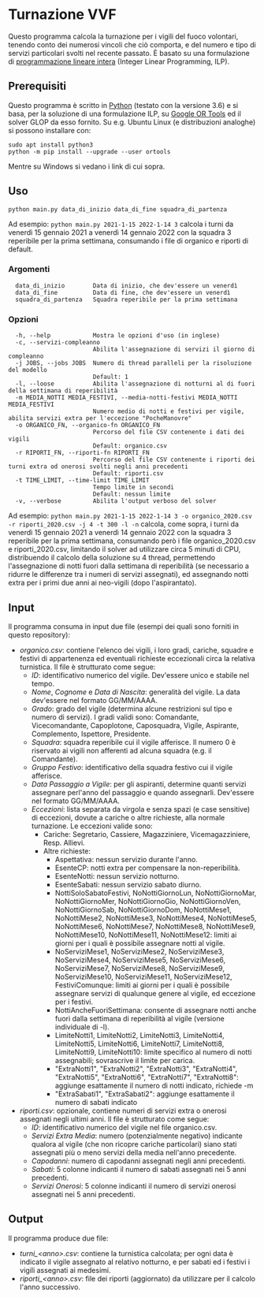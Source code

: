 # Turnazione VVF
Questo programma calcola la turnazione per i vigili del fuoco volontari, tenendo conto dei numerosi vincoli che ciò comporta, e del numero e tipo di servizi particolari svolti nel recente passato.
È basato su una formulazione di [programmazione lineare intera](https://it.wikipedia.org/wiki/Programmazione_lineare) (Integer Linear Programming, ILP).

## Prerequisiti
Questo programma è scritto in [Python](https://www.python.org/) (testato con la versione 3.6) e si basa, per la soluzione di una formulazione ILP, su [Google OR Tools](https://developers.google.com/optimization) ed il solver GLOP da esso fornito.
Su e.g. Ubuntu Linux (e distribuzioni analoghe) si possono installare con:
```
sudo apt install python3
python -m pip install --upgrade --user ortools
```
Mentre su Windows si vedano i link di cui sopra.

## Uso
```
python main.py data_di_inizio data_di_fine squadra_di_partenza 
```
Ad esempio: `python main.py 2021-1-15 2022-1-14 3` calcola i turni da venerdì 15 gennaio 2021 a venerdì 14 gennaio 2022 con la squadra 3 reperibile per la prima settimana, consumando i file di organico e riporti di default.

### Argomenti
```
  data_di_inizio        Data di inizio, che dev'essere un venerdì
  data_di_fine          Data di fine, che dev'essere un venerdì
  squadra_di_partenza   Squadra reperibile per la prima settimana
```

### Opzioni
```
  -h, --help            Mostra le opzioni d'uso (in inglese)
  -c, --servizi-compleanno
                        Abilita l'assegnazione di servizi il giorno di compleanno
  -j JOBS, --jobs JOBS  Numero di thread paralleli per la risoluzione del modello
                        Default: 1
  -l, --loose           Abilita l'assegnazione di notturni al di fuori della settimana di reperibilità
  -m MEDIA_NOTTI MEDIA_FESTIVI, --media-notti-festivi MEDIA_NOTTI MEDIA_FESTIVI
                        Numero medio di notti e festivi per vigile, abilita servizi extra per l'eccezione "PocheManovre"
  -o ORGANICO_FN, --organico-fn ORGANICO_FN
                        Percorso del file CSV contenente i dati dei vigili
                        Default: organico.csv
  -r RIPORTI_FN, --riporti-fn RIPORTI_FN
                        Percorso del file CSV contenente i riporti dei turni extra od onerosi svolti negli anni precedenti
                        Default: riporti.csv
  -t TIME_LIMIT, --time-limit TIME_LIMIT
                        Tempo limite in secondi
                        Default: nessun limite
  -v, --verbose         Abilita l'output verboso del solver
```
Ad esempio: `python main.py 2021-1-15 2022-1-14 3 -o organico_2020.csv -r riporti_2020.csv -j 4 -t 300 -l -n` calcola, come sopra, i turni da venerdì 15 gennaio 2021 a venerdì 14 gennaio 2022 con la squadra 3 reperibile per la prima settimana, consumando però i file organico_2020.csv e riporti_2020.csv, limitando il solver ad utilizzare circa 5 minuti di CPU, distribuendo il calcolo della soluzione su 4 thread, permettendo l'assegnazione di notti fuori dalla settimana di reperibilità (se necessario a ridurre le differenze tra i numeri di servizi assegnati), ed assegnando notti extra per i primi due anni ai neo-vigili (dopo l'aspirantato).

## Input
Il programma consuma in input due file (esempi dei quali sono forniti in questo repository):
* *organico.csv*: contiene l'elenco dei vigili, i loro gradi, cariche, squadre e festivi di appartenenza ed eventuali richieste eccezionali circa la relativa turnistica. Il file è strutturato come segue:
	* *ID*: identificativo numerico del vigile. Dev'essere unico e stabile nel tempo.
	* *Nome*, *Cognome* e *Data di Nascita*: generalità del vigile. La data dev'essere nel formato GG/MM/AAAA.
	* *Grado*: grado del vigile (determina alcune restrizioni sul tipo e numero di servizi). I gradi validi sono: Comandante, Vicecomandante, Capoplotone, Caposquadra, Vigile, Aspirante, Complemento, Ispettore, Presidente.
	* *Squadra*: squadra reperibile cui il vigile afferisce. Il numero 0 è riservato ai vigili non afferenti ad alcuna squadra (e.g. il Comandante).
	* *Gruppo Festivo*: identificativo della squadra festivo cui il vigile afferisce.
	* *Data Passaggio a Vigile*: per gli aspiranti, determine quanti servizi assegnare perl'anno del passaggio e quando assegnarli. Dev'essere nel formato GG/MM/AAAA.
	* *Eccezioni*: lista separata da virgola e senza spazi (e case sensitive) di eccezioni, dovute a cariche o altre richieste, alla normale turnazione. Le eccezioni valide sono:
		* Cariche: Segretario, Cassiere, Magazziniere, Vicemagazziniere, Resp. Allievi.
		* Altre richieste: 
			* Aspettativa: nessun servizio durante l'anno.
			* EsenteCP: notti extra per compensare la non-reperibilità.
			* EsenteNotti: nessun servizio notturno.
			* EsenteSabati: nessun servizio sabato diurno.
			* NottiSoloSabatoFestivi, NoNottiGiornoLun, NoNottiGiornoMar, NoNottiGiornoMer, NoNottiGiornoGio, NoNottiGiornoVen, NoNottiGiornoSab, NoNottiGiornoDom, NoNottiMese1, NoNottiMese2, NoNottiMese3, NoNottiMese4, NoNottiMese5, NoNottiMese6, NoNottiMese7, NoNottiMese8, NoNottiMese9, NoNottiMese10, NoNottiMese11, NoNottiMese12: limiti ai giorni per i quali è possibile assegnare notti al vigile.
			* NoServiziMese1, NoServiziMese2, NoServiziMese3, NoServiziMese4, NoServiziMese5, NoServiziMese6, NoServiziMese7, NoServiziMese8, NoServiziMese9, NoServiziMese10, NoServiziMese11, NoServiziMese12, FestiviComunque: limiti ai giorni per i quali è possibile assegnare servizi di qualunque genere al vigile, ed eccezione per i festivi.
			* NottiAncheFuoriSettimana: consente di assegnare notti anche fuori dalla settimana di reperibilità al vigile (versione individuale di -l).
			* LimiteNotti1, LimiteNotti2, LimiteNotti3, LimiteNotti4, LimiteNotti5, LimiteNotti6, LimiteNotti7, LimiteNotti8, LimiteNotti9, LimiteNotti10: limite specifico al numero di notti assegnabili; sovrascrive il limite per carica.
			* "ExtraNotti1", "ExtraNotti2", "ExtraNotti3", "ExtraNotti4", "ExtraNotti5", "ExtraNotti6", "ExtraNotti7", "ExtraNotti8": aggiunge esattamente il numero di notti indicato, richiede -m
			*  "ExtraSabati1", "ExtraSabati2": aggiunge esattamente il numero di sabati indicato
* *riporti.csv*: opzionale, contiene numeri di servizi extra o onerosi assegnati negli ultimi anni. Il file è strutturato come segue:
	* *ID*: identificativo numerico del vigile nel file organico.csv.
	* *Servizi Extra Media*: numero (potenzialmente negativo) indicante qualora al vigile (che non ricopre cariche particolari) siano stati assegnati più o meno servizi della media nell'anno precedente.
	* *Capodanni*: numero di capodanni assegnati negli anni precedenti.
	* *Sabati*: 5 colonne indicanti il numero di sabati assegnati nei 5 anni precedenti.
	* *Servizi Onerosi*: 5 colonne indicanti il numero di servizi onerosi assegnati nei 5 anni precedenti.

## Output
Il programma produce due file:
* *turni_&lt;anno&gt;.csv*: contiene la turnistica calcolata; per ogni data è indicato il vigile assegnato al relativo notturno, e per sabati ed i festivi i vigili assegnati ai medesimi.
* *riporti_&lt;anno&gt;.csv*: file dei riporti (aggiornato) da utilizzare per il calcolo l'anno successivo.